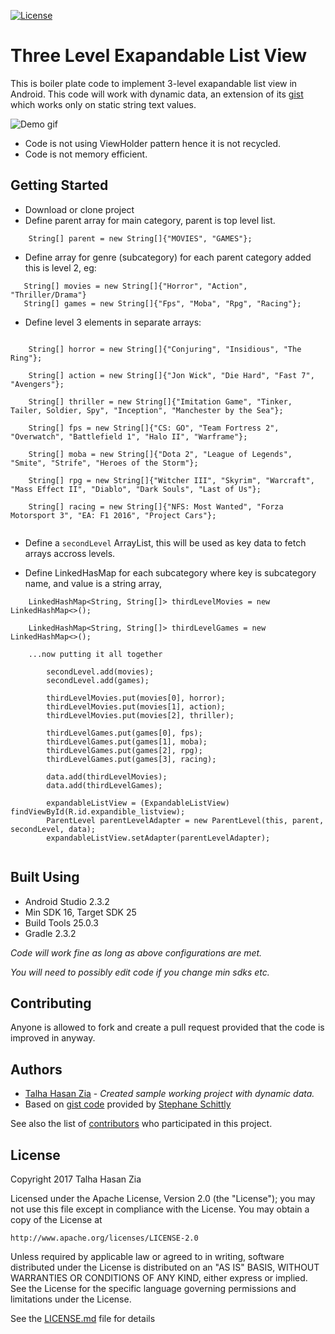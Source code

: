 [![License](https://img.shields.io/badge/License-Apache%202.0-blue.svg)](https://opensource.org/licenses/Apache-2.0)

# Three Level Exapandable List View

This is boiler plate code to implement 3-level exapandable list view in Android. This code will work with dynamic data, an
extension of its [gist](https://gist.github.com/st-f/2b2a838d3f0258c5c33f) which works only on static string text values.

![Demo gif](/app/src/main/res/raw/sample.gif?raw=true "Demo")


- Code is not using ViewHolder pattern hence it is not recycled.
- Code is not memory efficient.

## Getting Started

- Download or clone project
- Define parent array for main category, parent is top level list.
```
    String[] parent = new String[]{"MOVIES", "GAMES"};
```
- Define array for genre (subcategory) for each parent category added this is level 2, eg: 
```
   String[] movies = new String[]{"Horror", "Action", "Thriller/Drama"}
   String[] games = new String[]{"Fps", "Moba", "Rpg", "Racing"};

```

- Define level 3 elements in separate arrays:
```
 
    String[] horror = new String[]{"Conjuring", "Insidious", "The Ring"};
   
    String[] action = new String[]{"Jon Wick", "Die Hard", "Fast 7", "Avengers"};
    
    String[] thriller = new String[]{"Imitation Game", "Tinker, Tailer, Soldier, Spy", "Inception", "Manchester by the Sea"};

    String[] fps = new String[]{"CS: GO", "Team Fortress 2", "Overwatch", "Battlefield 1", "Halo II", "Warframe"};
   
    String[] moba = new String[]{"Dota 2", "League of Legends", "Smite", "Strife", "Heroes of the Storm"};
    
    String[] rpg = new String[]{"Witcher III", "Skyrim", "Warcraft", "Mass Effect II", "Diablo", "Dark Souls", "Last of Us"};
    
    String[] racing = new String[]{"NFS: Most Wanted", "Forza Motorsport 3", "EA: F1 2016", "Project Cars"};


```
- Define a ```secondLevel``` ArrayList, this will be used as key data to fetch arrays accross levels.

- Define LinkedHasMap for each subcategory where key is subcategory name, and value is a string array,

```
    LinkedHashMap<String, String[]> thirdLevelMovies = new LinkedHashMap<>();

    LinkedHashMap<String, String[]> thirdLevelGames = new LinkedHashMap<>();
    
    ...now putting it all together
    
        secondLevel.add(movies);
        secondLevel.add(games);
        
        thirdLevelMovies.put(movies[0], horror);
        thirdLevelMovies.put(movies[1], action);
        thirdLevelMovies.put(movies[2], thriller);
        
        thirdLevelGames.put(games[0], fps);
        thirdLevelGames.put(games[1], moba);
        thirdLevelGames.put(games[2], rpg);
        thirdLevelGames.put(games[3], racing);
        
        data.add(thirdLevelMovies);
        data.add(thirdLevelGames);
        
        expandableListView = (ExpandableListView) findViewById(R.id.expandible_listview);
        ParentLevel parentLevelAdapter = new ParentLevel(this, parent, secondLevel, data);
        expandableListView.setAdapter(parentLevelAdapter);   
    

```





## Built Using
- Android Studio 2.3.2
- Min SDK 16, Target SDK 25
- Build Tools 25.0.3
- Gradle 2.3.2

*Code will work fine as long as above configurations are met.*

*You will need to possibly edit code if you change min sdks etc.*




## Contributing

Anyone is allowed to fork and create a pull request provided that the code is improved in anyway.


## Authors

* [Talha Hasan Zia](https://github.com/talhahasanzia) - *Created sample working project with dynamic data.*
* Based on [gist code](https://gist.github.com/st-f/2b2a838d3f0258c5c33f) provided by [Stephane Schittly](https://github.com/st-f)

See also the list of [contributors](https://github.com/your/project/contributors) who participated in this project.

## License

Copyright 2017 Talha Hasan Zia

Licensed under the Apache License, Version 2.0 (the "License");
you may not use this file except in compliance with the License.
You may obtain a copy of the License at

    http://www.apache.org/licenses/LICENSE-2.0

Unless required by applicable law or agreed to in writing, software
distributed under the License is distributed on an "AS IS" BASIS,
WITHOUT WARRANTIES OR CONDITIONS OF ANY KIND, either express or implied.
See the License for the specific language governing permissions and
limitations under the License.

See the [LICENSE.md](LICENSE.md) file for details



